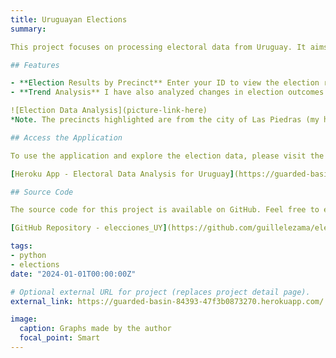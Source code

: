 ```yaml
---
title: Uruguayan Elections
summary: 

This project focuses on processing electoral data from Uruguay. It aims to provide a user-friendly way to access election results by precinct, leveraging a custom-built web application hosted on Heroku. Users can effortlessly obtain results from their precinct in the most recent elections by simply entering their ID. Additionally, the application offers insights into the voting trends by computing and presenting the differences in election results by precinct between the last two elections.

## Features

- **Election Results by Precinct** Enter your ID to view the election results for your precinct in the latest elections.
- **Trend Analysis** I have also analyzed changes in election outcomes by precinct between the most recent two elections (2014 and 2019). The precincts highlighted are specifically from Las Piedras, indicating a focused analysis on this area.

![Election Data Analysis](picture-link-here)  
*Note. The precincts highlighted are from the city of Las Piedras (my hometown).*

## Access the Application

To use the application and explore the election data, please visit the following link.

[Heroku App - Electoral Data Analysis for Uruguay](https://guarded-basin-84393-47f3b0873270.herokuapp.com/)

## Source Code

The source code for this project is available on GitHub. Feel free to explore the codebase, contribute, or use it as a reference for similar projects.

[GitHub Repository - elecciones_UY](https://github.com/guillelezama/elecciones_UY)

tags:
- python
- elections
date: "2024-01-01T00:00:00Z"

# Optional external URL for project (replaces project detail page).
external_link: https://guarded-basin-84393-47f3b0873270.herokuapp.com/

image: 
  caption: Graphs made by the author
  focal_point: Smart
---
```

